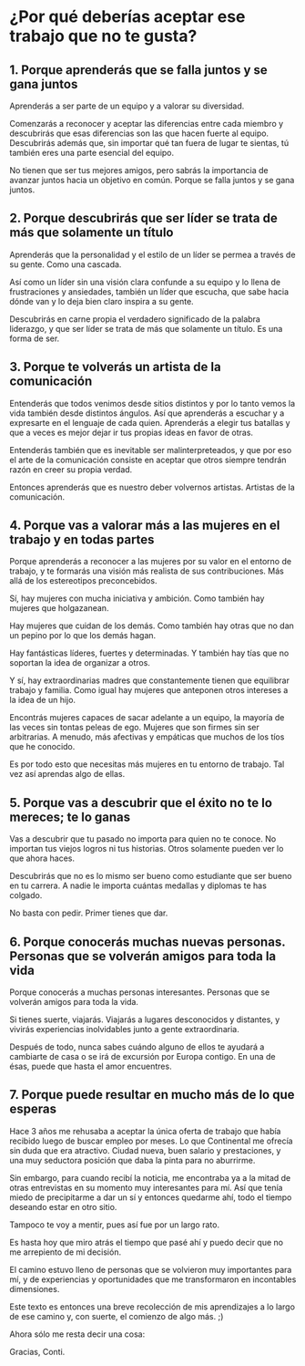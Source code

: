 # ¿Por qué deberías aceptar ese trabajo que no te gusta?

<!-- Intro -->

<!-- Equipo -->
## 1. Porque aprenderás que se falla juntos y se gana juntos

Aprenderás a ser parte de un equipo y a valorar su diversidad.

Comenzarás a reconocer y aceptar las diferencias entre cada miembro y descubrirás que esas diferencias son las que hacen fuerte al equipo. Descubrirás además que, sin importar qué tan fuera de lugar te sientas, tú también eres una parte esencial del equipo.

No tienen que ser tus mejores amigos, pero sabrás la importancia de avanzar juntos hacia un objetivo en común. Porque se falla juntos y se gana juntos.

<!-- Liderazgo -->
## 2. Porque descubrirás que ser líder se trata de más que solamente un título

Aprenderás que la personalidad y el estilo de un líder se permea a través de su gente. Como una cascada.

Así como un líder sin una visión clara confunde a su equipo y lo llena de frustraciones y ansiedades, también un líder que escucha, que sabe hacia dónde van y lo deja bien claro inspira a su gente.

Descubrirás en carne propia el verdadero significado de la palabra liderazgo, y que ser líder se trata de más que solamente un título. Es una forma de ser.

<!-- Paciencia y comunicación -->
## 3. Porque te volverás un artista de la comunicación

Entenderás que todos venimos desde sitios distintos y por lo tanto vemos la vida también desde distintos ángulos. Así que aprenderás a escuchar y a expresarte en el lenguaje de cada quien. Aprenderás a elegir tus batallas y que a veces es mejor dejar ir tus propias ideas en favor de otras.

Entenderás también que es inevitable ser malinterpreteados, y que por eso el arte de la comunicación consiste en aceptar que otros siempre tendrán razón en creer su propia verdad.

Entonces aprenderás que es nuestro deber volvernos artistas. Artistas de la comunicación.

<!-- Mujeres -->
## 4. Porque vas a valorar más a las mujeres en el trabajo y en todas partes

Porque aprenderás a reconocer a las mujeres por su valor en el entorno de trabajo, y te formarás una visión más realista de sus contribuciones. Más allá de los estereotipos preconcebidos.

Sí, hay mujeres con mucha iniciativa y ambición. Como también hay mujeres que holgazanean.

Hay mujeres que cuidan de los demás. Como también hay otras que no dan un pepino por lo que los demás hagan.

Hay fantásticas líderes, fuertes y determinadas. Y también hay tías que no soportan la idea de organizar a otros.

Y sí, hay extraordinarias madres que constantemente tienen que equilibrar trabajo y familia. Como igual hay mujeres que anteponen otros intereses a la idea de un hijo.

Encontrás mujeres capaces de sacar adelante a un equipo, la mayoría de las veces sin tontas peleas de ego. Mujeres que son firmes sin ser arbitrarias. A menudo, más afectivas y empáticas que muchos de los tíos que he conocido.

Es por todo esto que necesitas más mujeres en tu entorno de trabajo. Tal vez así aprendas algo de ellas.

<!-- Give, don’t ask -->
## 5. Porque vas a descubrir que el éxito no te lo mereces; te lo ganas

Vas a descubrir que tu pasado no importa para quien no te conoce. No importan tus viejos logros ni tus historias. Otros solamente pueden ver lo que ahora haces.

Descubrirás que no es lo mismo ser bueno como estudiante que ser bueno en tu carrera. A nadie le importa cuántas medallas y diplomas te has colgado.

No basta con pedir. Primer tienes que dar.

<!-- Amigos -->
## 6. Porque conocerás muchas nuevas personas. Personas que se volverán amigos para toda la vida

Porque conocerás a muchas personas interesantes. Personas que se volverán amigos para toda la vida.

Si tienes suerte, viajarás. Viajarás a lugares desconocidos y distantes, y vivirás experiencias inolvidables junto a gente extraordinaria.

Después de todo, nunca sabes cuándo alguno de ellos te ayudará a cambiarte de casa o se irá de excursión por Europa contigo. En una de ésas, puede que hasta el amor encuentres.

<!-- Remate -->
## 7. Porque puede resultar en mucho más de lo que esperas

Hace 3 años me rehusaba a aceptar la única oferta de trabajo que había recibido luego de buscar empleo por meses. Lo que Continental me ofrecía sin duda que era atractivo. Ciudad nueva, buen salario y prestaciones, y una muy seductora posición que daba la pinta para no aburrirme.

Sin embargo, para cuando recibí la noticia, me encontraba ya a la mitad de otras entrevistas en su momento muy interesantes para mí. Así que tenía miedo de precipitarme a dar un sí y entonces quedarme ahí, todo el tiempo deseando estar en otro sitio.

Tampoco te voy a mentir, pues así fue por un largo rato.

Es hasta hoy que miro atrás el tiempo que pasé ahí y puedo decir que no me arrepiento de mi decisión.

El camino estuvo lleno de personas que se volvieron muy importantes para mí, y de experiencias y oportunidades que me transformaron en incontables dimensiones.

Este texto es entonces una breve recolección de mis aprendizajes a lo largo de ese camino y, con suerte, el comienzo de algo más. ;)

Ahora sólo me resta decir una cosa:

Gracias, Conti.
